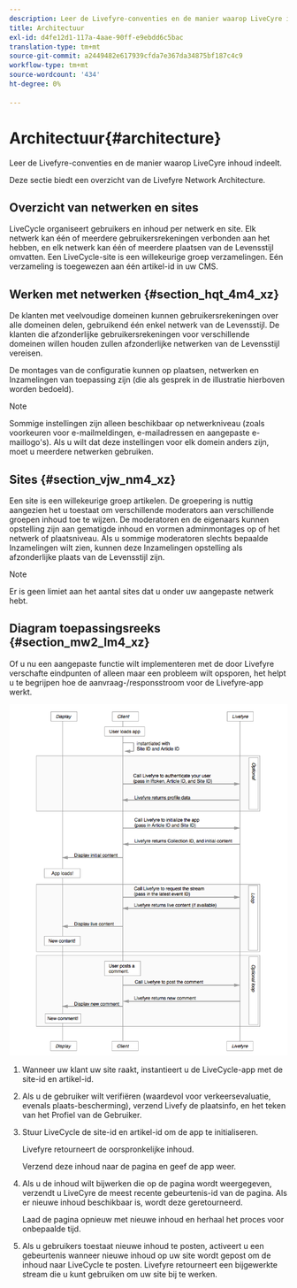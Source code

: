 ```yaml
---
description: Leer de Livefyre-conventies en de manier waarop LiveCyre inhoud indeelt.
title: Architectuur
exl-id: d4fe12d1-117a-4aae-90ff-e9ebdd6c5bac
translation-type: tm+mt
source-git-commit: a2449482e617939cfda7e367da34875bf187c4c9
workflow-type: tm+mt
source-wordcount: '434'
ht-degree: 0%

---
```


# Architectuur{#architecture}

Leer de Livefyre-conventies en de manier waarop LiveCyre inhoud indeelt.

Deze sectie biedt een overzicht van de Livefyre Network Architecture.

## Overzicht van netwerken en sites

LiveCycle organiseert gebruikers en inhoud per netwerk en site. Elk netwerk kan één of meerdere gebruikersrekeningen verbonden aan het hebben, en elk netwerk kan één of meerdere plaatsen van de Levensstijl omvatten. Een LiveCycle-site is een willekeurige groep verzamelingen. Eén verzameling is toegewezen aan één artikel-id in uw CMS.

## Werken met netwerken {#section_hqt_4m4_xz}

De klanten met veelvoudige domeinen kunnen gebruikersrekeningen over alle domeinen delen, gebruikend één enkel netwerk van de Levensstijl. De klanten die afzonderlijke gebruikersrekeningen voor verschillende domeinen willen houden zullen afzonderlijke netwerken van de Levensstijl vereisen.

De montages van de configuratie kunnen op plaatsen, netwerken en Inzamelingen van toepassing zijn (die als gesprek in de illustratie hierboven worden bedoeld).

>[!NOTE]
>
>Sommige instellingen zijn alleen beschikbaar op netwerkniveau (zoals voorkeuren voor e-mailmeldingen, e-mailadressen en aangepaste e-maillogo&#39;s). Als u wilt dat deze instellingen voor elk domein anders zijn, moet u meerdere netwerken gebruiken.

## Sites {#section_vjw_nm4_xz}

Een site is een willekeurige groep artikelen. De groepering is nuttig aangezien het u toestaat om verschillende moderators aan verschillende groepen inhoud toe te wijzen. De moderatoren en de eigenaars kunnen opstelling zijn aan gematigde inhoud en vormen adminmontages op of het netwerk of plaatsniveau. Als u sommige moderatoren slechts bepaalde Inzamelingen wilt zien, kunnen deze Inzamelingen opstelling als afzonderlijke plaats van de Levensstijl zijn.

>[!NOTE]
>
>Er is geen limiet aan het aantal sites dat u onder uw aangepaste netwerk hebt.

## Diagram toepassingsreeks {#section_mw2_lm4_xz}

Of u nu een aangepaste functie wilt implementeren met de door Livefyre verschafte eindpunten of alleen maar een probleem wilt opsporen, het helpt u te begrijpen hoe de aanvraag-/responsstroom voor de Livefyre-app werkt.

![](assets/appsequencediagram.png)

1. Wanneer uw klant uw site raakt, instantieert u de LiveCycle-app met de site-id en artikel-id.
1. Als u de gebruiker wilt verifiëren (waardevol voor verkeersevaluatie, evenals plaats-bescherming), verzend Livefy de plaatsinfo, en het teken van het Profiel van de Gebruiker.
1. Stuur LiveCycle de site-id en artikel-id om de app te initialiseren.

   Livefyre retourneert de oorspronkelijke inhoud.

   Verzend deze inhoud naar de pagina en geef de app weer.

1. Als u de inhoud wilt bijwerken die op de pagina wordt weergegeven, verzendt u LiveCyre de meest recente gebeurtenis-id van de pagina. Als er nieuwe inhoud beschikbaar is, wordt deze geretourneerd.

   Laad de pagina opnieuw met nieuwe inhoud en herhaal het proces voor onbepaalde tijd.

1. Als u gebruikers toestaat nieuwe inhoud te posten, activeert u een gebeurtenis wanneer nieuwe inhoud op uw site wordt gepost om de inhoud naar LiveCycle te posten. Livefyre retourneert een bijgewerkte stream die u kunt gebruiken om uw site bij te werken.
